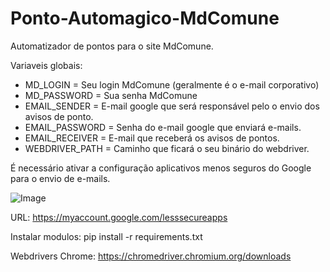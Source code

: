 # Ponto-Automagico-MdComune
Automatizador de pontos para o site MdComune. 

Variaveis globais:
* MD_LOGIN = Seu login MdComune (geralmente é o e-mail corporativo)
* MD_PASSWORD = Sua senha MdComune
* EMAIL_SENDER = E-mail google que será responsável pelo o envio dos avisos de ponto.
* EMAIL_PASSWORD = Senha do e-mail google que enviará e-mails.
* EMAIL_RECEIVER = E-mail que receberá os avisos de pontos. 
* WEBDRIVER_PATH = Caminho que ficará o seu binário do webdriver.

É necessário ativar a configuração aplicativos menos seguros do Google para o envio de e-mails. 

![Image](https://devanswers.co/wp-content/uploads/2017/02/gmail-allow-less-secure-apps.png)

URL: https://myaccount.google.com/lesssecureapps


Instalar modulos:
pip install -r requirements.txt 

Webdrivers Chrome:
https://chromedriver.chromium.org/downloads

